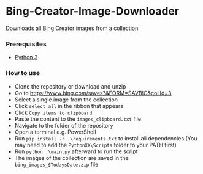 # Bing-Creator-Image-Downloader
Downloads all Bing Creator images from a collection

### Prerequisites
* [Python 3](https://www.python.org/downloads/)

### How to use
* Clone the repository or download and unzip
* Go to https://www.bing.com/saves?&FORM=SAVBIC&collId=3
* Select a single image from the collection
* Click `select all` in the ribbon that appears
* Click `Copy items to clipboard`
* Paste the content to the `images_clipboard.txt` file
* Navigate to the folder of the repository
* Open a terminal e.g. PowerShell
* Run `pip install -r .\requirements.txt` to install all dependencies (You may need to add the `PythonXX\Scripts` folder to your PATH first)
* Run `python .\main.py` afterward to run the script 
* The images of the collection are saved in the `bing_images_$TodaysDate.zip` file